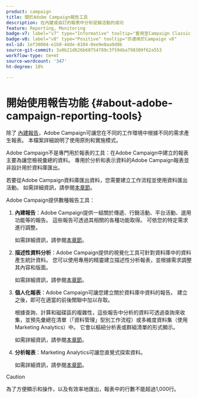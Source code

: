 ```yaml
---
product: campaign
title: 關於Adobe Campaign報告工具
description: 在內建或自訂的報表中分析促銷活動的成功
feature: Reporting, Monitoring
badge-v7: label="v7" type="Informative" tooltip="套用至Campaign Classic v7"
badge-v8: label="v8" type="Positive" tooltip="亦適用於Campaign v8"
exl-id: 1ef30004-e1b0-4dde-8104-0ee9e8aa9d8b
source-git-commit: 3a9b21d626b60754789c3f594ba798309f62a553
workflow-type: tm+mt
source-wordcount: '347'
ht-degree: 18%

---
```


# 開始使用報告功能 {#about-adobe-campaign-reporting-tools}



除了 [內建報告](../../reporting/using/about-campaign-built-in-reports.md)，Adobe Campaign可讓您在不同的工作環境中根據不同的需求產生報表。 本檔案詳細說明了使用原則和實施模式。

Adobe Campaign不是專門用於報表的工具：在Adobe Campaign中建立的報表主要為讓您檢視彙總的資料。 專用於分析和表示資料的Adobe Campaign報表並非設計用於資料庫匯出。

若要從Adobe Campaign資料庫匯出資料，您需要建立工作流程並使用資料匯出活動。 如需詳細資訊，請參閱[本章節](../../workflow/using/about-action-activities.md)。

Adobe Campaign提供數種報告工具：

1. **內建報告**：Adobe Campaign提供一組關於傳遞、行銷活動、平台活動、選用功能等的報告。 這些報告可透過其相關的各種功能取得。 可依您的特定需求進行調整。

   如需詳細資訊，請參閱[本章節](../../reporting/using/about-campaign-built-in-reports.md)。

1. **描述性資料分析**：Adobe Campaign提供的視覺化工具可針對資料庫中的資料產生統計資料。 您可以使用專用的精靈建立描述性分析報表，並根據需求調整其內容和版面。

   如需詳細資訊，請參閱[本章節](../../reporting/using/about-descriptive-analysis.md)。

1. **個人化報表**：Adobe Campaign可讓您建立關於資料庫中資料的報告。 建立之後，即可在適當的前後關聯中加以存取。

   根據查詢、計算和磁碟區的複雜性，這些報告中分析的資料可透過查詢來收集，並預先彙總在清單（「資料管理」型別工作流程）或多維度資料集（使用Marketing Analytics）中。 它會以樞紐分析表或群組清單的形式顯示。

   如需詳細資訊，請參閱[本章節](../../reporting/using/about-reports-creation-in-campaign.md)。

1. **分析報表**：Marketing Analytics可讓您直覺式探索資料。

   如需詳細資訊，請參閱[本章節](../../reporting/using/ac-cubes.md)。

>[!CAUTION]
>
>為了方便顯示和操作，以及有效率地匯出，報表中的行數不能超過1,000行。
